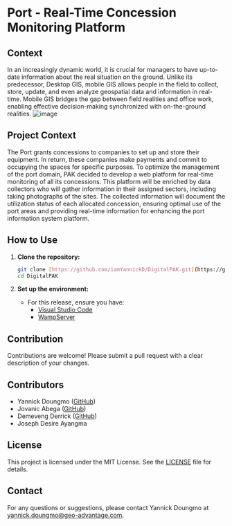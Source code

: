 # Port - Real-Time Concession Monitoring Platform

## Context
In an increasingly dynamic world, it is crucial for managers to have up-to-date information about the real situation on the ground. Unlike its predecessor, Desktop GIS, mobile GIS allows people in the field to collect, store, update, and even analyze geospatial data and information in real-time. Mobile GIS bridges the gap between field realities and office work, enabling effective decision-making synchronized with on-the-ground realities.
![image](https://github.com/iamYannickD/DigitalPAK/assets/45791060/c99f8e64-4888-4a1e-b70a-563c88068404)


## Project Context
The Port grants concessions to companies to set up and store their equipment. In return, these companies make payments and commit to occupying the spaces for specific purposes.
To optimize the management of the port domain, PAK decided to develop a web platform for real-time monitoring of all its concessions. This platform will be enriched by data collectors who will gather information in their assigned sectors, including taking photographs of the sites. The collected information will document the utilization status of each allocated concession, ensuring optimal use of the port areas and providing real-time information for enhancing the port information system platform.

## How to Use

1. **Clone the repository:**
   ```bash
   git clone [https://github.com/iamYannickD/DigitalPAK.git](https://github.com/iamYannickD/DigitalPAK.git)
   cd DigitalPAK
   ```

2. **Set up the environment:**
   - For this release, ensure you have:
     - [Visual Studio Code](https://code.visualstudio.com/download)
     - [WampServer](https://sourceforge.net/projects/wampserver/)

## Contribution

Contributions are welcome! Please submit a pull request with a clear description of your changes.

## Contributors

- Yannick Doungmo ([GitHub](https://github.com/iamYannickD))
- Jovanic Abega ([GitHub](https://github.com/XLEPROGRAMMEUR))
- Demeveng Derrick ([GitHub](https://github.com/DemevengDerrick))
- Joseph Desire Ayangma

## License

This project is licensed under the MIT License. See the [LICENSE](LICENSE) file for details.

## Contact

For any questions or suggestions, please contact Yannick Doungmo at yannick.doungmo@geo-advantage.com.
